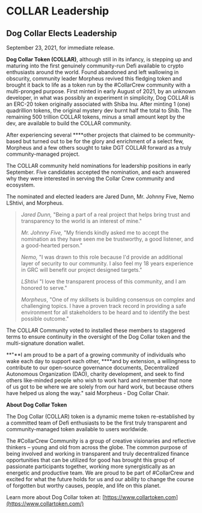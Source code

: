 # COLLAR Leadership

## Dog Collar Elects Leadership

September 23, 2021, for immediate release.

**Dog Collar Token \(COLLAR\)**, although still in its infancy, is stepping up and maturing into the first genuinely community-run Defi available to crypto enthusiasts around the world. Found abandoned and left wallowing in obscurity, community leader Morpheus revived this fledging token and brought it back to life as a token run by the \#CollarCrew community with a multi-pronged purpose. First minted in early August of 2021, by an unknown developer, in what was possibly an experiment in simplicity, Dog COLLAR is an ERC-20 token originally associated with Shiba Inu. After minting 1 \(one\) quadrillion tokens, the original mystery dev burnt half the total to Shib. The remaining 500 trillion COLLAR tokens, minus a small amount kept by the dev, are available to build the COLLAR community. 

After experiencing several ****other projects that claimed to be community-based but turned out to be for the glory and enrichment of a select few, Morpheus and a few others sought to take DGT COLLAR forward as a truly community-managed project.

The COLLAR community held nominations for leadership positions in early September. Five candidates accepted the nomination, and each answered why they were interested in serving the Collar Crew community and ecosystem.

The nominated and elected leaders are Jared Dunn, Mr. Johnny Five, Nemo LShtivi, and Morpheus.

> _Jared Dunn,_ "Being a part of a real project that helps bring trust and transparency to the world is an interest of mine."
>
> _Mr. Johnny Five,_ "My friends kindly asked me to accept the nomination as they have seen me be trustworthy, a good listener, and a good-hearted person."
>
> _Nemo,_ "I was drawn to this role because I'd provide an additional layer of security to our community. I also feel my 18 years experience in GRC will benefit our project designed targets."
>
> _LShtivi_ "I love the transparent process of this community, and I am honored to serve."
>
> _Morpheus_, "One of my skillsets is building consensus on complex and challenging topics. I have a proven track record in providing a safe environment for all stakeholders to be heard and to identify the best possible outcome."

The COLLAR Community voted to installed these members to staggered terms to ensure continuity in the oversight of the Dog Collar token and the multi-signature donation wallet.

**"**I am proud to be a part of a growing community of individuals who wake each day to support each other, ****and by extension, a willingness to contribute to our open-source governance documents, Decentralized Autonomous Organization \(DAO\), charity development, and seek to find others like-minded people who wish to work hard and remember that none of us got to be where we are solely from our hard work, but because others have helped us along the way." said Morpheus - Dog Collar Chair.

**About Dog Collar Token**

The Dog Collar \(COLLAR\) token is a dynamic meme token re-established by a committed team of Defi enthusiasts to be the first truly transparent and community-managed token available to users worldwide.

The \#CollarCrew Community is a group of creative visionaries and reflective thinkers – young and old from across the globe. The common purpose of being involved and working in transparent and truly decentralized finance opportunities that can be utilized for good has brought this group of passionate participants together, working more synergistically as an energetic and productive team. We are proud to be part of \#CollarCrew and excited for what the future holds for us and our ability to change the course of forgotten but worthy causes, people, and life on this planet.

Learn more about Dog Collar token at: [https://www.collartoken.com](https://www.collartoken.com/)

